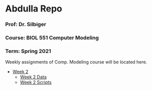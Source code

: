 # Abdulla Repo
### Prof: Dr. Silbiger
### Course: BIOL 551 Computer Modeling
### Term: Spring 2021
Weekly assignments of Comp. Modeling course will be located here. 
 * [Week 2](https://github.com/Biol551-CSUN/Abdulla/tree/main/Week_2)
   * [Week 2 Data](https://github.com/Biol551-CSUN/Abdulla/tree/main/Week_2/Data)
   * [Week 2 Scripts](https://github.com/Biol551-CSUN/Abdulla/tree/main/Week_2/Scripts)
